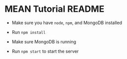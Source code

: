 # MEAN Tutorial README

* Make sure you have `node`, `npm`, and MongoDB installed

* Run `npm install`

* Make sure MongoDB is running

* Run `npm start` to start the server
